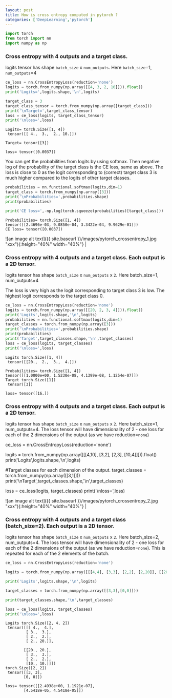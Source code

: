 ```yaml
---
layout: post
title: How is cross entropy computed in pytorch ? 
categories: ['DeepLearning','pytorch']
---
```


```python
import torch
from torch import nn
import numpy as np
```

### Cross entropy with 4 outputs and a target class.

logits tensor has shape `batch_size` x `num_outputs`. Here `batch_size`=1, `num_outputs`=4


```python
ce_loss = nn.CrossEntropyLoss(reduction='none')
logits = torch.from_numpy(np.array([[4, 3, 2, 10]])).float()
print('Logits=',logits.shape,'\n',logits)

target_class = 3
target_class_tensor = torch.from_numpy(np.array([target_class]))
print('\nTarget=',target_class_tensor)
loss = ce_loss(logits, target_class_tensor)
print('\nloss=',loss)
```

    Logits= torch.Size([1, 4]) 
     tensor([[ 4.,  3.,  2., 10.]])
    
    Target= tensor([3])
    
    loss= tensor([0.0037])


You can get the probabilities from logits by using softmax. 
Then negative log of the probability of the target class is the CE loss, same as above. The loss is close to 0 
as the logit corresponding to (correct) target class 3 is much higher compared to the logits of other target classes.


```python
probabilities = nn.functional.softmax(logits,dim=1)
target_class = torch.from_numpy(np.array([3]))
print('\nProbabilities=',probabilities.shape)
print(probabilities)

print('CE loss=',-np.log(torch.squeeze(probabilities)[target_class]))
```

    
    Probabilities= torch.Size([1, 4])
    tensor([[2.4696e-03, 9.0850e-04, 3.3422e-04, 9.9629e-01]])
    CE loss= tensor([0.0037])



![an image alt text]({{ site.baseurl }}/images/pytorch_crossentropy_1.jpg "xxx"){:height="40%" width="40%"} |


### Cross entropy with 4 outputs and a target class. Each output is a 2D tensor.

logits tensor has shape `batch_size` x `num_outputs` x `2`. Here batch_size=1, num_outputs=4

The loss is very high as the logit corresponding to target class 3 is low. The highest logit
corresponds to the target class 0.



```python
ce_loss = nn.CrossEntropyLoss(reduction='none')
logits = torch.from_numpy(np.array([[20, 2, 3, 4]])).float()
print('Logits',logits.shape,'\n',logits)
probabilities = nn.functional.softmax(logits,dim=1)
target_classes = torch.from_numpy(np.array([3]))
print('\nProbabilities=',probabilities.shape)
print(probabilities)
print('Target',target_classes.shape,'\n',target_classes)
loss = ce_loss(logits, target_classes)
print('\nloss=',loss)
```

    Logits torch.Size([1, 4]) 
     tensor([[20.,  2.,  3.,  4.]])
    
    Probabilities= torch.Size([1, 4])
    tensor([[1.0000e+00, 1.5230e-08, 4.1399e-08, 1.1254e-07]])
    Target torch.Size([1]) 
     tensor([3])
    
    loss= tensor([16.])


### Cross entropy with 4 outputs and a target class. Each output is a 2D tensor.

logits tensor has shape `batch_size` x `num_outputs` x `2`. Here batch_size=1, num_outputs=4. 
The loss tensor will have dimensionality of 2 - one loss for each of the 2 dimensions of the output (as we have reduction=`none`)

ce_loss = nn.CrossEntropyLoss(reduction='none')

logits = torch.from_numpy(np.array([[[4,10], [3,2], [2,3], [10,4]]])).float()
print('Logits',logits.shape,'\n',logits)

#Target classes for each dimension of the output.
target_classes = torch.from_numpy(np.array([[3,1]]))
print('\nTarget',target_classes.shape,'\n',target_classes)

loss = ce_loss(logits, target_classes)
print('\nloss=',loss)

![an image alt text]({{ site.baseurl }}/images/pytorch_crossentropy_2.jpg "xxx"){:height="40%" width="40%"} |

### Cross entropy with 4 outputs and a target class (batch_size=2). Each output is a 2D tensor.

logits tensor has shape `batch_size` x `num_outputs` x `2`. Here batch_size=2, num_outputs=4. 
The loss tensor will have dimensionality of 2 - one loss for each of the 2 dimensions of the output 
(as we have reduction=`none`). This is repeated for each of the 2 elements of the batch.


```python
ce_loss = nn.CrossEntropyLoss(reduction='none')

logits = torch.from_numpy(np.array([[[4,4], [3,3], [2,2], [2,20]], [[20,20], [3,3], [2,2], [10,10]]])).float()

print('Logits',logits.shape,'\n',logits)

target_classes = torch.from_numpy(np.array([[3,3],[0,0]]))

print(target_classes.shape,'\n',target_classes)

loss = ce_loss(logits, target_classes)
print('\nloss=',loss)
```

    Logits torch.Size([2, 4, 2]) 
     tensor([[[ 4.,  4.],
             [ 3.,  3.],
             [ 2.,  2.],
             [ 2., 20.]],
    
            [[20., 20.],
             [ 3.,  3.],
             [ 2.,  2.],
             [10., 10.]]])
    torch.Size([2, 2]) 
     tensor([[3, 3],
            [0, 0]])
    
    loss= tensor([[2.4938e+00, 1.1921e-07],
            [4.5418e-05, 4.5418e-05]])

